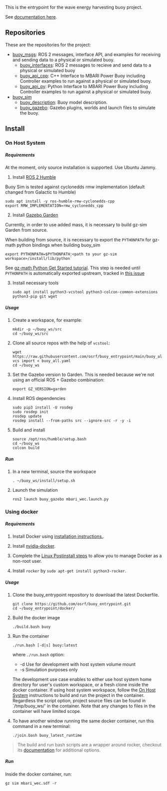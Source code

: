 This is the entrypoint for the wave energy harvesting buoy project.

See [documentation here](https://osrf.github.io/buoy_entrypoint).

## Repositories

These are the repositories for the project:

* [buoy_msgs](https://github.com/osrf/buoy_msgs): ROS 2 messages, interface API, and examples for
  receiving and sending data to a physical or simulated buoy.
    * [buoy_interfaces](https://github.com/osrf/buoy_msgs/tree/main/buoy_api_cpp): ROS 2 messages
      to recieve and send data to a physical or simulated buoy
    * [buoy_api_cpp](https://github.com/osrf/buoy_msgs/tree/main/buoy_api_cpp): C++ Interface to
      MBARI Power Buoy including Controller examples to run against a physical or simulated buoy.
    * [buoy_api_py](https://github.com/osrf/buoy_msgs/tree/main/buoy_api_py): Python Interface to
      MBARI Power Buoy including Controller examples to run against a physical or simulated buoy.
* [buoy_sim](https://github.com/osrf/buoy_sim)
    * [buoy_description](https://github.com/osrf/buoy_description/tree/main/buoy_description):
      Buoy model description.
    * [buoy_gazebo](https://github.com/osrf/buoy_description/tree/main/buoy_gazebo):
      Gazebo plugins, worlds and launch files to simulate the buoy.

## Install
### On Host System
##### Requirements
At the moment, only source installation is supported. Use Ubuntu Jammy.

1. Install [ROS 2 Humble](https://docs.ros.org/en/humble/index.html)

Buoy Sim is tested against cyclonedds rmw implementation (default changed from Galactic to Humble)
```
sudo apt install -y ros-humble-rmw-cyclonedds-cpp
export RMW_IMPLEMENTATION=rmw_cyclonedds_cpp
```

2. Install [Gazebo Garden](https://gazebosim.org/docs/garden)

Currently, in order to use added mass, it is necessary to build gz-sim Garden from source.

When building from source, it is necessary to export the `PYTHONPATH` for gz-math python bindings when building buoy_sim
```
export PYTHONPATH=$PYTHONPATH:<path to your gz-sim workspace>/install/lib/python`
```

See [gz-math Python Get Started tutorial](https://github.com/gazebosim/gz-math/blob/gz-math7/tutorials/pythongetstarted.md). This step is needed until `PYTHONPATH` is automatically exported upstream, tracked in [this issue](https://github.com/osrf/buoy_sim/issues/81)


3. Install necessary tools

    ```
    sudo apt install python3-vcstool python3-colcon-common-extensions python3-pip git wget
    ```

##### Usage

1. Create a workspace, for example:

    ```
    mkdir -p ~/buoy_ws/src
    cd ~/buoy_ws/src
    ```

1. Clone all source repos with the help of `vcstool`:

    ```
    wget https://raw.githubusercontent.com/osrf/buoy_entrypoint/main/buoy_all.yaml
    vcs import < buoy_all.yaml
    cd ~/buoy_ws
    ```

1. Set the Gazebo version to Garden. This is needed because we're not using an
   official ROS + Gazebo combination:

    ```
    export GZ_VERSION=garden
    ```

1. Install ROS dependencies

    ```
    sudo pip3 install -U rosdep
    sudo rosdep init
    rosdep update
    rosdep install --from-paths src --ignore-src -r -y -i
    ```

1. Build and install

    ```
    source /opt/ros/humble/setup.bash
    cd ~/buoy_ws
    colcon build
    ```

##### Run

1. In a new terminal, source the workspace

    `. ~/buoy_ws/install/setup.sh`

1. Launch the simulation

    `ros2 launch buoy_gazebo mbari_wec.launch.py`


### Using docker
##### Requirements

1. Install Docker using [installation instructions.](https://docs.docker.com/engine/install/ubuntu/).

1. Install [nvidia-docker](https://docs.nvidia.com/datacenter/cloud-native/container-toolkit/install-guide.html#docker).

1. Complete the [Linux Postinstall steps](https://docs.docker.com/engine/install/linux-postinstall/) to allow you to manage Docker as a non-root user.

1. Install `rocker` by `sudo apt-get install python3-rocker`.

##### Usage

1. Clone the buoy_entrypoint repository to download the latest Dockerfile.

    ```
    git clone https://github.com/osrf/buoy_entrypoint.git
    cd ~/buoy_entrypoint/docker/
    ```

1. Build the docker image

    ```
    ./build.bash buoy
    ```

1. Run the container

    ```
    ./run.bash [-d|s] buoy:latest
    ```
    where `./run.bash` option:
    * -d     Use for development with host system volume mount
    * -s     Simulation purposes only

    The development use case enables to either use host system home directory for user's custom workspace, or a fresh clone inside the docker container. If using host system workspace, follow the [On Host System](#on-host-system) instructions to build and run the project in the container.
    Regardless the script option, project source files can be found in `/tmp/buoy_ws/' in the container. Note that any changes to files in the container will have limited scope.

1. To have another window running the same docker container, run this command in a new terminal:

   ```
   ./join.bash buoy_latest_runtime
   ```

> The build and run bash scripts are a wrapper around rocker, checkout its [documentation](https://github.com/osrf/rocker) for additional options.

##### Run

Inside the docker container, run:

```
gz sim mbari_wec.sdf -r
```
